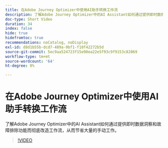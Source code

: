 ```yaml
---
title: 在Adobe Journey Optimizer中使用AI助手转换工作流
description: 了解Adobe Journey Optimizer中的AI Assistant如何通过提供即时数据洞察和故障排除功能而彻底改造工作流，从而节省大量的手动工作。
doc-type: Short Video
duration: 34
index: false
hide: true
hidefromtoc: true
recommendations: noCatalog, noDisplay
exl-id: d8d1b55b-dcd7-489a-9bf1-f10f42272b5d
source-git-commit: 5ec9aa524723f15e90ea22e5f93c9f9153c82069
workflow-type: tm+mt
source-wordcount: '64'
ht-degree: 0%

---
```


# 在Adobe Journey Optimizer中使用AI助手转换工作流

了解Adobe Journey Optimizer中的AI Assistant如何通过提供即时数据洞察和故障排除功能而彻底改造工作流，从而节省大量的手动工作。

<!-- 65_S653_3442539_33_transforming-workflows-with-ai-assistant-in-adobe-journey-optimizer -->
>[!VIDEO](https://video.tv.adobe.com/v/3458195/?learn=on&enablevpops=true)
